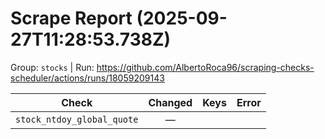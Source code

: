 # Scrape Report (2025-09-27T11:28:53.738Z)

Group: `stocks`  |  Run: https://github.com/AlbertoRoca96/scraping-checks-scheduler/actions/runs/18059209143

| Check | Changed | Keys | Error |
|---|:---:|:--|:--|
| `stock_ntdoy_global_quote` | — |  |  |
